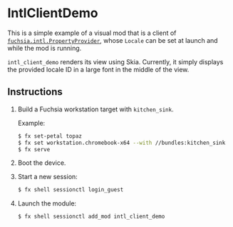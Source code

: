 # IntlClientDemo

This is a simple example of a visual mod that is a client of
[`fuchsia.intl.PropertyProvider`](../../../../sdk/fidl/fuchsia.intl/property_provider.fidl),
whose `Locale` can be set at launch and while the mod is running.

`intl_client_demo` renders its view using Skia. Currently, it simply displays
the provided locale ID in a large font in the middle of the view.

## Instructions

1. Build a Fuchsia workstation target with `kitchen_sink`.

    Example:
    ```bash
    $ fx set-petal topaz
    $ fx set workstation.chromebook-x64 --with //bundles:kitchen_sink
    $ fx serve
    ```

2. Boot the device.

3. Start a new session:

    ```bash
    $ fx shell sessionctl login_guest
    ```

4. Launch the module:

    ```bash
    $ fx shell sessionctl add_mod intl_client_demo
    ```
